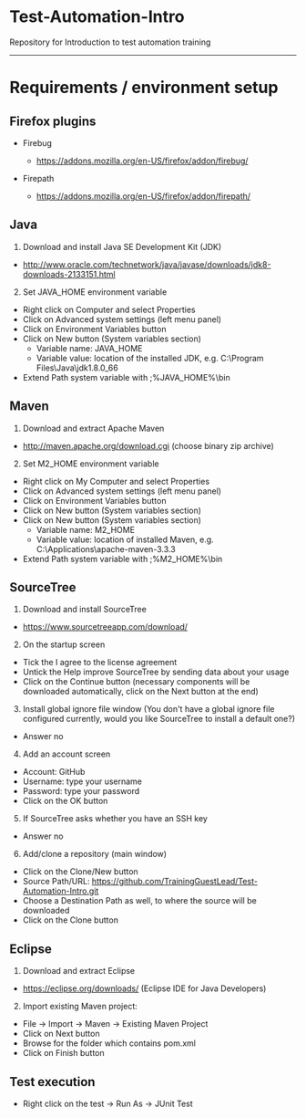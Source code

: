 # Test-Automation-Intro

Repository for Introduction to test automation training

---

# Requirements / environment setup

## Firefox plugins

- Firebug
  - https://addons.mozilla.org/en-US/firefox/addon/firebug/


- Firepath
  - https://addons.mozilla.org/en-US/firefox/addon/firepath/



## Java

1. Download and install Java SE Development Kit (JDK)
  - http://www.oracle.com/technetwork/java/javase/downloads/jdk8-downloads-2133151.html


2. Set JAVA_HOME environment variable
  - Right click on Computer and select Properties
  - Click on Advanced system settings (left menu panel)
  - Click on Environment Variables button
  - Click on New button (System variables section)
    - Variable name: JAVA_HOME
    - Variable value: location of the installed JDK, e.g. C:\Program Files\Java\jdk1.8.0_66
  - Extend Path system variable with ;%JAVA_HOME%\bin


## Maven

1. Download and extract Apache Maven
  - http://maven.apache.org/download.cgi (choose binary zip archive)


2. Set M2_HOME environment variable
  - Right click on My Computer and select Properties
  - Click on Advanced system settings (left menu panel)
  - Click on Environment Variables button
  - Click on New button (System variables section)
  - Click on New button (System variables section)
    - Variable name: M2_HOME
    - Variable value: location of installed Maven, e.g. C:\Applications\apache-maven-3.3.3
  - Extend Path system variable with ;%M2_HOME%\bin


## SourceTree

1. Download and install SourceTree
  - https://www.sourcetreeapp.com/download/


2. On the startup screen
  - Tick the I agree to the license agreement
  - Untick the Help improve SourceTree by sending data about your usage
  - Click on the Continue button (necessary components will be downloaded automatically, click on the Next button at the end)


3. Install global ignore file window (You don't have a global ignore file configured currently, would you like SourceTree to install a default one?)
  - Answer no


4. Add an account screen
  - Account: GitHub
  - Username: type your username
  - Password: type your password
  - Click on the OK button


5. If SourceTree asks whether you have an SSH key
  - Answer no


6. Add/clone a repository (main window)
  - Click on the Clone/New button
  - Source Path/URL: https://github.com/TrainingGuestLead/Test-Automation-Intro.git
  - Choose a Destination Path as well, to where the source will be downloaded
  - Click on the Clone button


## Eclipse

1. Download and extract Eclipse
  - https://eclipse.org/downloads/ (Eclipse IDE for Java Developers)


2. Import existing Maven project:
  - File -> Import -> Maven -> Existing Maven Project
  - Click on Next button
  - Browse for the folder which contains pom.xml
  - Click on Finish button


## Test execution

- Right click on the test -> Run As -> JUnit Test
